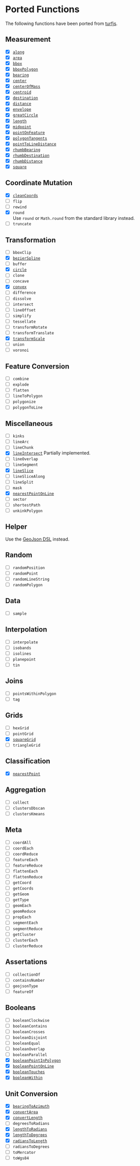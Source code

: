 # Ported Functions

The following functions have been ported from [turfjs](https://turfjs.org/docs/api/along).

## Measurement

- [x] [`along`](./api/turf/io.github.elcolto.geokjson.turf.measurement/along.html)
- [x] [`area`](./api/turf/io.github.elcolto.geokjson.turf.measurement/area.html)
- [x] [`bbox`](./api/turf/io.github.elcolto.geokjson.turf.measurement/bbox.html)
- [x] [`bboxPolygon`](./api/turf/io.github.elcolto.geokjson.turf.measurement/bbox-polygon.html)
- [x] [`bearing`](./api/turf/io.github.elcolto.geokjson.turf.measurement/bearing.html)
- [x] [`center`](./api/turf/io.github.elcolto.geokjson.turf.measurement/center.html)
- [x] [`centerOfMass`]((./api/turf/io.github.elcolto.geokjson.turf.measurement/center-of-mass.html))
- [x] [`centroid`](./api/turf/io.github.elcolto.geokjson.turf.measurement/centroid.html)
- [x] [`destination`](./api/turf/io.github.elcolto.geokjson.turf.measurement/destination.html)
- [x] [`distance`](./api/turf/io.github.elcolto.geokjson.turf.measurement/distance.html)
- [x] [`envelope`](./api/turf/io.github.elcolto.geokjson.turf.measurement/envelope.html)
- [x] [`greatCircle`](./api/turf/io.github.elcolto.geokjson.turf.measurement/great-circle.html)
- [x] [`length`](./api/turf/io.github.elcolto.geokjson.turf.measurement/length.html)
- [x] [`midpoint`](./api/turf/io.github.elcolto.geokjson.turf.measurement/midpoint.html)
- [x] [`pointOnFeature`](./api/turf/io.github.elcolto.geokjson.turf.measurement/point-on-feature.html)
- [x] [`polygonTangents`](./api/turf/io.github.elcolto.geokjson.turf.measurement/polygon-tangents.html)
- [x] [`pointToLineDistance`](./api/turf/io.github.elcolto.geokjson.turf.measurement/point-to-line-distance.html)
- [x] [`rhumbBearing`](./api/turf/io.github.elcolto.geokjson.turf.measurement/rhumb-bearing.html)
- [x] [`rhumbDestination`](./api/turf/io.github.elcolto.geokjson.turf.measurement/rhumb-destination.html)
- [x] [`rhumbDistance`]((./api/turf/io.github.elcolto.geokjson.turf.measurement/rhumb-distance.html))
- [x] [`square`](./api/turf/io.github.elcolto.geokjson.turf.measurement/square.html)

## Coordinate Mutation

- [x] [`cleanCoords`](./api/turf/io.github.elcolto.geokjson.turf.coordinatemutation/clean-coordinates.html)
- [ ] `flip`
- [ ] `rewind`
- [x] `round`  
  Use `round` or `Math.round` from the standard library instead.
- [ ] `truncate`

## Transformation

- [ ] `bboxClip`
- [x] [`bezierSpline`](./api/turf/io.github.elcolto.geokjson.turf.transformation/bezier-spline.html)
- [ ] `buffer`
- [x] [`circle`](./api/turf/io.github.elcolto.geokjson.turf.transformation/circle.html)
- [ ] `clone`
- [ ] `concave`
- [x] [`convex`](./api/turf/io.github.elcolto.geokjson.turf.transformation/convex.html)
- [ ] `difference`
- [ ] `dissolve`
- [ ] `intersect`
- [ ] `lineOffset`
- [ ] `simplify`
- [ ] `tessellate`
- [ ] `transformRotate`
- [ ] `transformTranslate`
- [x] [`transformScale`](./api/turf/io.github.elcolto.geokjson.turf.transformation/scale.html)
- [ ] `union`
- [ ] `voronoi`

## Feature Conversion

- [ ] `combine`
- [ ] `explode`
- [ ] `flatten`
- [ ] `lineToPolygon`
- [ ] `polygonize`
- [ ] `polygonToLine`

## Miscellaneous

- [ ] `kinks`
- [ ] `lineArc`
- [ ] `lineChunk`
- [x] [`lineIntersect`](./api/turf/io.github.elcolto.geokjson.turf.misc/line-intersect.html)
  Partially implemented.
- [ ] `lineOverlap`
- [ ] `lineSegment`
- [x] [`lineSlice`](./api/turf/io.github.elcolto.geokjson.turf.misc/line-slice.html)
- [ ] `lineSliceAlong`
- [ ] `lineSplit`
- [ ] `mask`
- [x] [`nearestPointOnLine`](./api/turf/io.github.elcolto.geokjson.turf.misc/nearest-point-on-line.html)
- [ ] `sector`
- [ ] `shortestPath`
- [ ] `unkinkPolygon`

## Helper

Use the [GeoJson DSL](./geojson-dsl) instead.

## Random

- [ ] `randomPosition`
- [ ] `randomPoint`
- [ ] `randomLineString`
- [ ] `randomPolygon`

## Data

- [ ] `sample`

## Interpolation

- [ ] `interpolate`
- [ ] `isobands`
- [ ] `isolines`
- [ ] `planepoint`
- [ ] `tin`

## Joins

- [ ] `pointsWithinPolygon`
- [ ] `tag`

## Grids

- [ ] `hexGrid`
- [ ] `pointGrid`
- [x] [`squareGrid`](./api/turf/io.github.elcolto.geokjson.turf.grids/square-grid.html)
- [ ] `triangleGrid`

## Classification

- [x] [`nearestPoint`](./api/turf/io.github.elcolto.geokjson.turf.classification/nearest-point.html)

## Aggregation

- [ ] `collect`
- [ ] `clustersDbscan`
- [ ] `clustersKmeans`

## Meta

- [ ] `coordAll`
- [ ] `coordEach`
- [ ] `coordReduce`
- [ ] `featureEach`
- [ ] `featureReduce`
- [ ] `flattenEach`
- [ ] `flattenReduce`
- [ ] `getCoord`
- [ ] `getCoords`
- [ ] `getGeom`
- [ ] `getType`
- [ ] `geomEach`
- [ ] `geomReduce`
- [ ] `propEach`
- [ ] `segmentEach`
- [ ] `segmentReduce`
- [ ] `getCluster`
- [ ] `clusterEach`
- [ ] `clusterReduce`

## Assertations

- [ ] `collectionOf`
- [ ] `containsNumber`
- [ ] `geojsonType`
- [ ] `featureOf`

## Booleans

- [ ] `booleanClockwise`
- [ ] `booleanContains`
- [ ] `booleanCrosses`
- [ ] `booleanDisjoint`
- [ ] `booleanEqual`
- [ ] `booleanOverlap`
- [ ] `booleanParallel`
- [x] [`booleanPointInPolygon`](./api/turf/io.github.elcolto.geokjson.turf.booleans/point-in-polygon.html)
- [x] [`booleanPointOnLine`](./api/turf/io.github.elcolto.geokjson.turf.booleans/point-on-line.html)
- [x] [`booleanTouches`](./api/turf/io.github.elcolto.geokjson.turf.booleans/touches.html)
- [x] [`booleanWithin`](./api/turf/io.github.elcolto.geokjson.turf.booleans/within.html)

## Unit Conversion

- [x] [`bearingToAzimuth`](./api/turf/io.github.elcolto.geokjson.turf/bearing-to-azimuth.html)
- [x] [`convertArea`](./api/turf/io.github.elcolto.geokjson.turf/convert-area.html)
- [x] [`convertLength`](./api/turf/io.github.elcolto.geokjson.turf/convert-length.html)
- [ ] `degreesToRadians`
- [x] [`lengthToRadians`](./api/turf/io.github.elcolto.geokjson.turf/length-to-radians.html)
- [x] [`lengthToDegrees`](./api/turf/io.github.elcolto.geokjson.turf/length-to-degrees.html)
- [x] [`radiansToLength`](./api/turf/io.github.elcolto.geokjson.turf/radians-to-length.html)
- [ ] `radiansToDegrees`
- [ ] `toMercator`
- [ ] `toWgs84`
